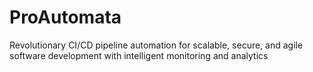 # ProAutomata
Revolutionary CI/CD pipeline automation for scalable, secure, and agile software development with intelligent monitoring and analytics
